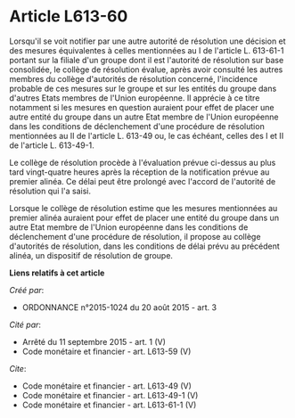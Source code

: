 # Article L613-60

Lorsqu'il se voit notifier par une autre autorité de résolution une décision et des mesures équivalentes à celles mentionnées
au I de l'article L. 613-61-1 portant sur la filiale d'un groupe dont il est l'autorité de résolution sur base consolidée, le
collège de résolution évalue, après avoir consulté les autres membres du collège d'autorités de résolution concerné,
l'incidence probable de ces mesures sur le groupe et sur les entités du groupe dans d'autres Etats membres de l'Union
européenne. Il apprécie à ce titre notamment si les mesures en question auraient pour effet de placer une autre entité du
groupe dans un autre Etat membre de l'Union européenne dans les conditions de déclenchement d'une procédure de résolution
mentionnées au II de l'article L. 613-49 ou, le cas échéant, celles des I et II de l'article L. 613-49-1. 

Le collège de résolution procède à l'évaluation prévue ci-dessus au plus tard vingt-quatre heures après la réception de la
notification prévue au premier alinéa. Ce délai peut être prolongé avec l'accord de l'autorité de résolution qui l'a saisi. 

Lorsque le collège de résolution estime que les mesures mentionnées au premier alinéa auraient pour effet de placer une
entité du groupe dans un autre Etat membre de l'Union européenne dans les conditions de déclenchement d'une procédure de
résolution, il propose au collège d'autorités de résolution, dans les conditions de délai prévu au précédent alinéa, un
dispositif de résolution de groupe.

**Liens relatifs à cet article**

_Créé par_:

  - ORDONNANCE n°2015-1024 du 20 août 2015 - art. 3

_Cité par_:

  - Arrêté du 11 septembre 2015 - art. 1 (V)
  - Code monétaire et financier - art. L613-59 (V)

_Cite_:

  - Code monétaire et financier - art. L613-49 (V)
  - Code monétaire et financier - art. L613-49-1 (V)
  - Code monétaire et financier - art. L613-61-1 (V)

